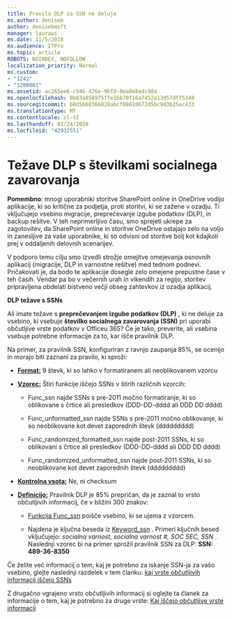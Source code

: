 ```yaml
---
title: Pravilo DLP za SSN ne deluje
ms.author: deniseb
author: denisebmsft
manager: laurawi
ms.date: 11/5/2018
ms.audience: ITPro
ms.topic: article
ROBOTS: NOINDEX, NOFOLLOW
localization_priority: Normal
ms.custom:
- "1242"
- "3200001"
ms.assetid: ac265ee6-c946-476e-9bf0-0ea0e8adc98a
ms.openlocfilehash: 0b83a858975ffe1bb70f16a7452a13d57dff5340
ms.sourcegitcommit: b0d5b68366028abcf08610672d5bc9d3b25ac433
ms.translationtype: MT
ms.contentlocale: sl-SI
ms.lasthandoff: 03/24/2020
ms.locfileid: "42932551"
---
```

# <a name="dlp-issues-with-social-security-numbers"></a>Težave DLP s številkami socialnega zavarovanja

**Pomembno**: mnogi uporabniki storitve SharePoint online in OneDrive vodijo aplikacije, ki so kritične za podjetja, proti storitvi, ki se zažene v ozadju. Ti vključujejo vsebino migracije, preprečevanje izgube podatkov (DLP), in backup rešitve. V teh neprimerljivo času, smo sprejeti ukrepe za zagotovitev, da SharePoint online in storitve OneDrive ostajajo zelo na voljo in zanesljive za vaše uporabnike, ki so odvisni od storitve bolj kot kdajkoli prej v oddaljenih delovnih scenarijev.

V podporo temu cilju smo izvedli strožje omejitve omejevanja osnovnih aplikacij (migracije, DLP in varnostne rešitve) med tednom podnevi. Pričakovati je, da bodo te aplikacije dosegle zelo omejene prepustne čase v teh časih. Vendar pa bo v večernih urah in vikendih za regijo, storitev pripravljena obdelati bistveno večji obseg zahtevkov iz ozadja aplikacij.

**DLP težave s SSNs**

Ali imate težave s **preprečevanjem izgube podatkov (DLP)** , ki ne deluje za vsebino, ki vsebuje **številko socialnega zavarovanja (SSN)** pri uporabi občutljive vrste podatkov v Officeu 365? Če je tako, preverite, ali vsebina vsebuje potrebne informacije za to, kar išče pravilnik DLP. 
  
Na primer, za pravilnik SSN, konfiguriran z ravnjo zaupanja 85%, se ocenijo in morajo biti zaznani za pravilo, ki sproži:
  
- **[Format:](https://docs.microsoft.com/office365/securitycompliance/what-the-sensitive-information-types-look-for#format-80)** 9 števk, ki so lahko v formatiranem ali neoblikovanem vzorcu

- **[Vzorec:](https://msconnect.microsoft.com/https:/docs.microsoft.com/office365/securitycompliance/what-the-sensitive-information-types-look-for#pattern-80)** Štiri funkcije iščejo SSNs v štirih različnih vzorcih:

  - Func_ssn najde SSNs s pre-2011 močno formatiranje, ki so oblikovane s črtice ali presledkov (DDD-DD-dddd ali DDD DD dddd)

  - Func_unformatted_ssn najde SSNs s pre-2011 močno oblikovanje, ki so neoblikovane kot devet zaporednih števk (ddddddddd)

  - Func_randomized_formatted_ssn najde post-2011 SSNs, ki so oblikovani s črtice ali presledkov (DDD-DD-dddd ali DDD DD dddd)

  - Func_randomized_unformatted_ssn najde post-2011 SSNs, ki so neoblikovane kot devet zaporednih števk (ddddddddd)

- **[Kontrolna vsota:](https://docs.microsoft.com/office365/securitycompliance/what-the-sensitive-information-types-look-for#checksum-79)** Ne, ni checksum

- **[Definicijo:](https://docs.microsoft.com/office365/securitycompliance/what-the-sensitive-information-types-look-for#definition-80)** Pravilnik DLP je 85% prepričan, da je zaznal to vrsto občutljivih informacij, če v bližini 300 znakov:

  - [Funkcija Func_ssn](https://docs.microsoft.com/office365/securitycompliance/what-the-sensitive-information-types-look-for#pattern-80) poišče vsebino, ki se ujema z vzorcem.

  - Najdena je ključna beseda iz [Keyword_ssn](https://docs.microsoft.com/office365/securitycompliance/what-the-sensitive-information-types-look-for#keyword_ssn) . Primeri ključnih besed vključujejo: *socialna varnost, socialna varnost #, SOC SEC, SSN* . Naslednji vzorec bi na primer sprožil pravilnik SSN za DLP: **SSN: 489-36-8350**
  
Če želite več informacij o tem, kaj je potrebno za iskanje SSN-ja za vašo vsebino, glejte naslednji razdelek v tem članku: [kaj vrste občutljivih informacij iščejo SSNs](https://docs.microsoft.com/office365/securitycompliance/what-the-sensitive-information-types-look-for#us-social-security-number-ssn)
  
Z drugačno vgrajeno vrsto občutljivih informacij si oglejte ta članek za informacije o tem, kaj je potrebno za druge vrste: [Kaj iščejo občutljive vrste informacij](https://docs.microsoft.com/office365/securitycompliance/what-the-sensitive-information-types-look-for)
  